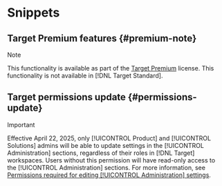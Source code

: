 # Snippets

## Target Premium features {#premium-note}

>[!NOTE]
>
>This functionality is available as part of the [Target Premium](/help/main/c-intro/intro.md#premium) license. This functionality is not available in [!DNL Target Standard].

## Target permissions update {#permissions-update}

>[!IMPORTANT]
>
>Effective April 22, 2025, only [!UICONTROL Product] and [!UICONTROL Solutions] admins will be able to update settings in the [!UICONTROL Administration] sections, regardless of their roles in [!DNL Target] workspaces. Users without this permission will have read-only access to the [!UICONTROL Administration] sections. For more information, see [Permissions required for editing [!UICONTROL Administration] settings](/help/main/administrating-target/start-target.md#admin-permissions).


